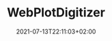 ---
title: "WebPlotDigitizer"
images: # Create a folder in /static/images/tools that has the same name as this current markdown file and place the images there. We only need the file name here. If this is not clear, please refer to existing tools as references.
  - path: webplotdigitzer-axes-calibration.png
  - path: webplotdigitzer.png
  - path: webplotdigitzer-export-data.png
categories:
  - "Publishing and Sharing"
tags:
  - "Data Analysis"
links:
  - name: WebPlotDigitizer
    link: https://apps.automeris.io/wpd/
  - name: WebPlotDigitizer on GitHub
    link: https://github.com/ankitrohatgi/WebPlotDigitizer
summary: "Web based tool to extract data from plots, images, and maps"
features:
  - Upload academic figures
  - Calibrate coordinates
  - Export data or draw directly online
platforms:
  - "Web"
fields:
  - "General and Interdisciplinary"
plans:
  - name:
    description:
makers: # the makers of the tool
  - name:
    description:
author:    # the person who submitted this tool to KausalFlow
date: 2021-07-13T22:11:03+02:00
draft: false
---